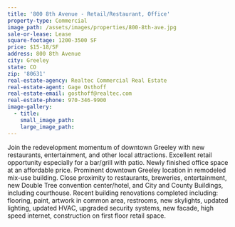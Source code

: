 ```yaml
---
title: '800 8th Avenue - Retail/Restaurant, Office'
property-type: Commercial
image_path: /assets/images/properties/800-8th-ave.jpg
sale-or-lease: Lease
square-footage: 1200-3500 SF
price: $15-18/SF
address: 800 8th Avenue
city: Greeley
state: CO
zip: '80631'
real-estate-agency: Realtec Commercial Real Estate
real-estate-agent: Gage Osthoff
real-estate-email: gosthoff@realtec.com
real-estate-phone: 970-346-9900
image-gallery:
  - title:
    small_image_path:
    large_image_path:
---
```


Join the redevelopment momentum of downtown Greeley with new restaurants, entertainment, and other local attractions. Excellent retail opportunity especially for a bar/grill with patio. Newly finished office space at an affordable price. Prominent downtown Greeley location in remodeled mix-use building. Close proximity to restaurants, breweries, entertainment, new Double Tree convention center/hotel, and City and County Buildings, including courthouse. Recent building renovations completed including: flooring, paint, artwork in common area, restrooms, new skylights, updated lighting, updated HVAC, upgraded security systems, new facade, high speed internet, construction on first floor retail space.